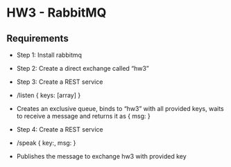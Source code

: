 # HW3 - RabbitMQ

## Requirements

- Step 1: Install rabbitmq

- Step 2: Create a direct exchange called “hw3”

- Step 3: Create a REST service

- /listen { keys: [array] }

- Creates an exclusive queue, binds to “hw3” with all provided keys, waits to receive a message and returns it as { msg: }

- Step 4: Create a REST service

- /speak { key:, msg: }

- Publishes the message to exchange hw3 with provided key
